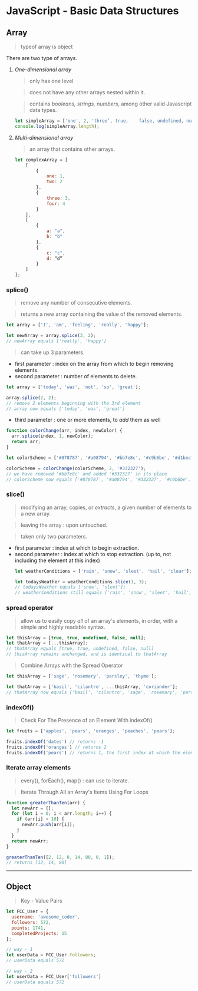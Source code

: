 # JavaScript - Basic Data Structures
 ## Array
 > typeof array is object

 There are two type of arrays.
 
 1. *One-dimensional array* 
        
    > only has one level

    > does not have any other arrays nested within it.

    > contains *booleans, strings, numbers*, among other valid Javascript data types.

    ```javascript
    let simpleArray = ['one', 2, 'three’, true,    false, undefined, null];
    console.log(simpleArray.length);
    ```
2. *Multi-dimensional array*

    > an array that contains other arrays.

    ```javascript
    let complexArray = [
        [
            {
                one: 1,
                two: 2
            },
            {
                three: 3,
                four: 4
            }
        ],
        [
            {
                a: "a",
                b: "b"
            },
            {
                c: "c",
                d: “d”
            }
        ]
    ];
    ```

<!--- Remove items from array using splice()--->

### splice()
> remove any number of consecutive elements.

> returns a new array containing the value of the removed elements.

```javascript
let array = ['I', 'am', 'feeling', 'really', 'happy'];

let newArray = array.splice(3, 2);
// newArray equals ['really', 'happy']
```

> can take up 3 parameters.

* first parameter : index on the array from which to begin removing elements.
* second parameter : number of elements to delete.

```javascript
let array = ['today', 'was', 'not', 'so', 'great'];

array.splice(2, 2);
// remove 2 elements beginning with the 3rd element
// array now equals ['today', 'was', 'great']
```

<!--- Add Items Using splice()--->
* third parameter : one or more elements, to *add*  them as well

```javascript
function colorChange(arr, index, newColor) {
  arr.splice(index, 1, newColor);
  return arr;
}

let colorScheme = ['#878787', '#a08794', '#bb7e8c', '#c9b6be', '#d1becf'];

colorScheme = colorChange(colorScheme, 2, '#332327');
// we have removed '#bb7e8c' and added '#332327' in its place
// colorScheme now equals ['#878787', '#a08794', '#332327', '#c9b6be', '#d1becf']
```

### slice()
<!--- Copy Array Items Using slice()--->
> modifying an array, copies, or *extracts*, a given number of elements to a new array.

> leaving the array : upon untouched.

> taken only two parameters.

* first parameter : index at which to begin extraction.
* second parameter : index at which to stop extraction. (up to, not including the element at this index)
    ```javascript
    let weatherConditions = ['rain', 'snow', 'sleet', 'hail', 'clear'];

    let todaysWeather = weatherConditions.slice(1, 3);
    // todaysWeather equals ['snow', 'sleet'];
    // weatherConditions still equals ['rain', 'snow', 'sleet', 'hail', 'clear']
    ```

### spread operator
> allow us to easily copy *all* of an array's elements, in order, with a simple and highly readable syntax.

```javascript
let thisArray = [true, true, undefined, false, null];
let thatArray = [...thisArray];
// thatArray equals [true, true, undefined, false, null]
// thisArray remains unchanged, and is identical to thatArray
```

<!--- Combine Arrays with the Spread Operator--->

> Combine Arrays with the Spread Operator

```javascript
let thisArray = ['sage', 'rosemary', 'parsley', 'thyme'];

let thatArray = ['basil', 'cilantro', ...thisArray, 'coriander'];
// thatArray now equals ['basil', 'cilantro', 'sage', 'rosemary', 'parsley', 'thyme', 'coriander']
```

### indexOf()
> Check For The Presence of an Element With indexOf()

```javascript
let fruits = ['apples', 'pears', 'oranges', 'peaches', 'pears'];

fruits.indexOf('dates') // returns -1
fruits.indexOf('oranges') // returns 2
fruits.indexOf('pears') // returns 1, the first index at which the element exists
```

### Iterate array elements

> every(), forEach(), map() : can use to iterate.

> Iterate Through All an Array's Items Using For Loops

```javascript
function greaterThanTen(arr) {
  let newArr = [];
  for (let i = 0; i < arr.length; i++) {
    if (arr[i] > 10) {
      newArr.push(arr[i]);
    }
  }
  return newArr;
}

greaterThanTen([2, 12, 8, 14, 80, 0, 1]);
// returns [12, 14, 80]
```


<hr>

## Object

> Key - Value Pairs

```javascript
let FCC_User = {
  username: 'awesome_coder',
  followers: 572,
  points: 1741,
  completedProjects: 15
};

// way - 1
let userData = FCC_User.followers;
// userData equals 572

// way - 2
let userData = FCC_User['followers']
// userData equals 572
```